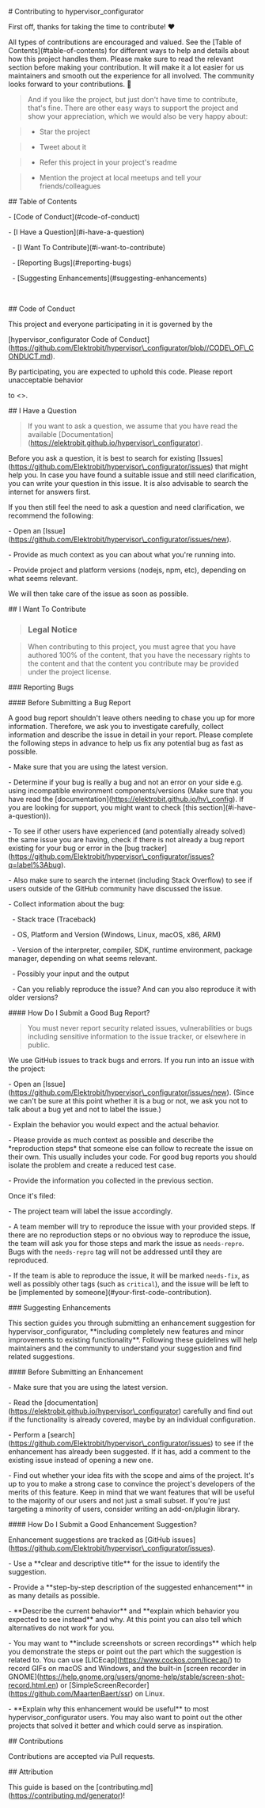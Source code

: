 <!-- omit in toc -->

\# Contributing to hypervisor\_configurator

First off, thanks for taking the time to contribute! ❤️

All types of contributions are encouraged and valued. See the \[Table of Contents](#table-of-contents) for different ways to help and details about how this project handles them. Please make sure to read the relevant section before making your contribution. It will make it a lot easier for us maintainers and smooth out the experience for all involved. The community looks forward to your contributions. 🎉

> And if you like the project, but just don't have time to contribute, that's fine. There are other easy ways to support the project and show your appreciation, which we would also be very happy about:

> - Star the project

> - Tweet about it

> - Refer this project in your project's readme

> - Mention the project at local meetups and tell your friends/colleagues

<!-- omit in toc -->

\## Table of Contents

\- \[Code of Conduct](#code-of-conduct)

\- \[I Have a Question](#i-have-a-question)

&nbsp; - \[I Want To Contribute](#i-want-to-contribute)

&nbsp; - \[Reporting Bugs](#reporting-bugs)

&nbsp; - \[Suggesting Enhancements](#suggesting-enhancements)



&nbsp;

\## Code of Conduct

This project and everyone participating in it is governed by the

\[hypervisor\_configurator Code of Conduct](https://github.com/Elektrobit/hypervisor\_configurator/blob//CODE\_OF\_CONDUCT.md).

By participating, you are expected to uphold this code. Please report unacceptable behavior

to <>.



\## I Have a Question

> If you want to ask a question, we assume that you have read the available \[Documentation](https://elektrobit.github.io/hypervisor\_configurator).

Before you ask a question, it is best to search for existing \[Issues](https://github.com/Elektrobit/hypervisor\_configurator/issues) that might help you. In case you have found a suitable issue and still need clarification, you can write your question in this issue. It is also advisable to search the internet for answers first.

If you then still feel the need to ask a question and need clarification, we recommend the following:

\- Open an \[Issue](https://github.com/Elektrobit/hypervisor\_configurator/issues/new).

\- Provide as much context as you can about what you're running into.

\- Provide project and platform versions (nodejs, npm, etc), depending on what seems relevant.

We will then take care of the issue as soon as possible.

\## I Want To Contribute

> ### Legal Notice <!-- omit in toc -->

> When contributing to this project, you must agree that you have authored 100% of the content, that you have the necessary rights to the content and that the content you contribute may be provided under the project license.

\### Reporting Bugs

<!-- omit in toc -->

\#### Before Submitting a Bug Report

A good bug report shouldn't leave others needing to chase you up for more information. Therefore, we ask you to investigate carefully, collect information and describe the issue in detail in your report. Please complete the following steps in advance to help us fix any potential bug as fast as possible.

\- Make sure that you are using the latest version.

\- Determine if your bug is really a bug and not an error on your side e.g. using incompatible environment components/versions (Make sure that you have read the \[documentation](https://elektrobit.github.io/hv\_config). If you are looking for support, you might want to check \[this section](#i-have-a-question)).

\- To see if other users have experienced (and potentially already solved) the same issue you are having, check if there is not already a bug report existing for your bug or error in the \[bug tracker](https://github.com/Elektrobit/hypervisor\_configurator/issues?q=label%3Abug).

\- Also make sure to search the internet (including Stack Overflow) to see if users outside of the GitHub community have discussed the issue.

\- Collect information about the bug:

&nbsp; - Stack trace (Traceback)

&nbsp; - OS, Platform and Version (Windows, Linux, macOS, x86, ARM)

&nbsp; - Version of the interpreter, compiler, SDK, runtime environment, package manager, depending on what seems relevant.

&nbsp; - Possibly your input and the output

&nbsp; - Can you reliably reproduce the issue? And can you also reproduce it with older versions?

<!-- omit in toc -->

\#### How Do I Submit a Good Bug Report?

> You must never report security related issues, vulnerabilities or bugs including sensitive information to the issue tracker, or elsewhere in public.

We use GitHub issues to track bugs and errors. If you run into an issue with the project:

\- Open an \[Issue](https://github.com/Elektrobit/hypervisor\_configurator/issues/new). (Since we can't be sure at this point whether it is a bug or not, we ask you not to talk about a bug yet and not to label the issue.)

\- Explain the behavior you would expect and the actual behavior.

\- Please provide as much context as possible and describe the \*reproduction steps\* that someone else can follow to recreate the issue on their own. This usually includes your code. For good bug reports you should isolate the problem and create a reduced test case.

\- Provide the information you collected in the previous section.

Once it's filed:

\- The project team will label the issue accordingly.

\- A team member will try to reproduce the issue with your provided steps. If there are no reproduction steps or no obvious way to reproduce the issue, the team will ask you for those steps and mark the issue as `needs-repro`. Bugs with the `needs-repro` tag will not be addressed until they are reproduced.

\- If the team is able to reproduce the issue, it will be marked `needs-fix`, as well as possibly other tags (such as `critical`), and the issue will be left to be \[implemented by someone](#your-first-code-contribution).

<!-- You might want to create an issue template for bugs and errors that can be used as a guide and that defines the structure of the information to be included. If you do so, reference it here in the description. -->



\### Suggesting Enhancements

This section guides you through submitting an enhancement suggestion for hypervisor\_configurator, \*\*including completely new features and minor improvements to existing functionality\*\*. Following these guidelines will help maintainers and the community to understand your suggestion and find related suggestions.

<!-- omit in toc -->

\#### Before Submitting an Enhancement

\- Make sure that you are using the latest version.

\- Read the \[documentation](https://elektrobit.github.io/hypervisor\_configurator) carefully and find out if the functionality is already covered, maybe by an individual configuration.

\- Perform a \[search](https://github.com/Elektrobit/hypervisor\_configurator/issues) to see if the enhancement has already been suggested. If it has, add a comment to the existing issue instead of opening a new one.

\- Find out whether your idea fits with the scope and aims of the project. It's up to you to make a strong case to convince the project's developers of the merits of this feature. Keep in mind that we want features that will be useful to the majority of our users and not just a small subset. If you're just targeting a minority of users, consider writing an add-on/plugin library.

<!-- omit in toc -->

\#### How Do I Submit a Good Enhancement Suggestion?

Enhancement suggestions are tracked as \[GitHub issues](https://github.com/Elektrobit/hypervisor\_configurator/issues).

\- Use a \*\*clear and descriptive title\*\* for the issue to identify the suggestion.

\- Provide a \*\*step-by-step description of the suggested enhancement\*\* in as many details as possible.

\- \*\*Describe the current behavior\*\* and \*\*explain which behavior you expected to see instead\*\* and why. At this point you can also tell which alternatives do not work for you.

\- You may want to \*\*include screenshots or screen recordings\*\* which help you demonstrate the steps or point out the part which the suggestion is related to. You can use \[LICEcap](https://www.cockos.com/licecap/) to record GIFs on macOS and Windows, and the built-in \[screen recorder in GNOME](https://help.gnome.org/users/gnome-help/stable/screen-shot-record.html.en) or \[SimpleScreenRecorder](https://github.com/MaartenBaert/ssr) on Linux. <!-- this should only be included if the project has a GUI -->

\- \*\*Explain why this enhancement would be useful\*\* to most hypervisor\_configurator users. You may also want to point out the other projects that solved it better and which could serve as inspiration.



\## Contributions

Contributions are accepted via Pull requests.



\## Attribution

This guide is based on the \[contributing.md](https://contributing.md/generator)!

